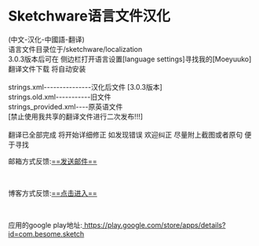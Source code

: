 <!DOCTYPE html><html lang="zh-CN">
<html xmlns="http://www.w3.org/1999/xhtml">	
<body>

<h1>Sketchware语言文件汉化</h1>
<div>
(中文-汉化-中國語-翻译)<br>
语言文件目录位于/sketchware/localization<br>
3.0.3版本后可在 侧边栏打开语言设置[language settings]寻找我的[Moeyuuko]翻译文件下载 将自动安装<br>
<br>
strings.xml---------------汉化后文件 [3.0.3版本]<br>
strings.old.xml-----------旧文件<br>
strings_provided.xml----原英语文件<br>
[禁止使用我共享的翻译文件进行二次发布!!!]<br>
<br>
翻译已全部完成 将开始详细修正 如发现错误 欢迎纠正 尽量附上截图或者原句 便于寻找<br>
</div>
<p>邮箱方式反馈:<a href="mailto:zihao890@gmail.com">==发送邮件==</a><p><br>
<p>博客方式反馈:<a href="https://blog.moeyuuko.top/2018/06/18/580/">==点击进入==</a><p><br>
<p>应用的google play地址:<a href="https://play.google.com/store/apps/details?id=com.besome.sketch"> https://play.google.com/store/apps/details?id=com.besome.sketch</a><p>

</body>
</html>